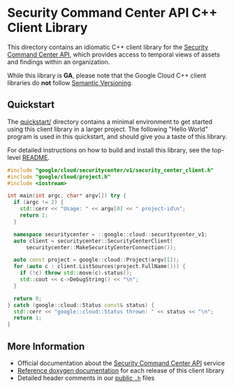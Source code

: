 # Security Command Center API C++ Client Library

This directory contains an idiomatic C++ client library for the
[Security Command Center API][cloud-service-docs], which provides access to
temporal views of assets and findings within an organization.

While this library is **GA**, please note that the Google Cloud C++ client libraries do **not** follow
[Semantic Versioning](https://semver.org/).

## Quickstart

The [quickstart/](quickstart/README.md) directory contains a minimal environment
to get started using this client library in a larger project. The following
"Hello World" program is used in this quickstart, and should give you a taste of
this library.

For detailed instructions on how to build and install this library, see the
top-level [README](/README.md#building-and-installing).

<!-- inject-quickstart-start -->

```cc
#include "google/cloud/securitycenter/v1/security_center_client.h"
#include "google/cloud/project.h"
#include <iostream>

int main(int argc, char* argv[]) try {
  if (argc != 2) {
    std::cerr << "Usage: " << argv[0] << " project-id\n";
    return 1;
  }

  namespace securitycenter = ::google::cloud::securitycenter_v1;
  auto client = securitycenter::SecurityCenterClient(
      securitycenter::MakeSecurityCenterConnection());

  auto const project = google::cloud::Project(argv[1]);
  for (auto c : client.ListSources(project.FullName())) {
    if (!c) throw std::move(c).status();
    std::cout << c->DebugString() << "\n";
  }

  return 0;
} catch (google::cloud::Status const& status) {
  std::cerr << "google::cloud::Status thrown: " << status << "\n";
  return 1;
}
```

<!-- inject-quickstart-end -->

## More Information

- Official documentation about the [Security Command Center API][cloud-service-docs] service
- [Reference doxygen documentation][doxygen-link] for each release of this
  client library
- Detailed header comments in our [public `.h`][source-link] files

[cloud-service-docs]: https://cloud.google.com/security-command-center
[doxygen-link]: https://cloud.google.com/cpp/docs/reference/securitycenter/latest/
[source-link]: https://github.com/googleapis/google-cloud-cpp/tree/main/google/cloud/securitycenter
